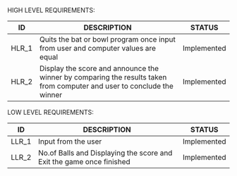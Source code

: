 
HIGH LEVEL REQUIREMENTS:

| ID    	| DESCRIPTION                                                                                                            	| STATUS      	|
|-------	|------------------------------------------------------------------------------------------------------------------------	|-------------	|
| HLR_1 	| Quits the bat or bowl program once input from user and computer values are equal                                       	| Implemented 	|
| HLR_2 	| Display the score and announce the winner by comparing the results taken from computer and user to conclude the winner 	| Implemented 	|
            
 LOW LEVEL REQUIREMENTS:
  
   
   | ID    	| DESCRIPTION                                                          	| STATUS      	|
|-------	|----------------------------------------------------------------------	|-------------	|
| LLR_1 	| Input from the user                                                  	| Implemented 	|
| LLR_2 	| No.of Balls and Displaying the score and Exit the game once finished 	| Implemented 	|
   
   
